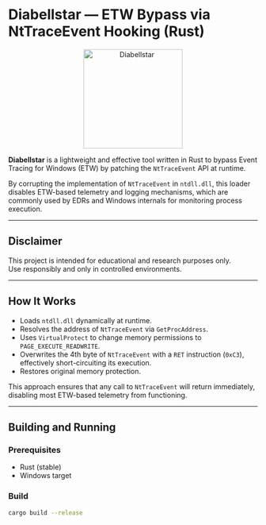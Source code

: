 # Diabellstar — ETW Bypass via NtTraceEvent Hooking (Rust)

<p align="center">
  <img src="[https://upload.wikimedia.org/wikipedia/en/f/f5/Kuriboh.jpg](https://i.imgur.com/M0QtPDW.png)" width="200" alt="Diabellstar"/>
</p>

**Diabellstar** is a lightweight and effective tool written in Rust to bypass Event Tracing for Windows (ETW) by patching the `NtTraceEvent` API at runtime.

By corrupting the implementation of `NtTraceEvent` in `ntdll.dll`, this loader disables ETW-based telemetry and logging mechanisms, which are commonly used by EDRs and Windows internals for monitoring process execution.

---

## Disclaimer

This project is intended for educational and research purposes only.  
Use responsibly and only in controlled environments.

---

## How It Works

- Loads `ntdll.dll` dynamically at runtime.
- Resolves the address of `NtTraceEvent` via `GetProcAddress`.
- Uses `VirtualProtect` to change memory permissions to `PAGE_EXECUTE_READWRITE`.
- Overwrites the 4th byte of `NtTraceEvent` with a `RET` instruction (`0xC3`), effectively short-circuiting its execution.
- Restores original memory protection.

This approach ensures that any call to `NtTraceEvent` will return immediately, disabling most ETW-based telemetry from functioning.

---

## Building and Running

### Prerequisites

- Rust (stable)
- Windows target

### Build

```bash
cargo build --release
